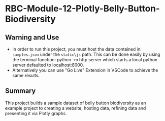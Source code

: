 # RBC-Module-12-Plotly-Belly-Button-Biodiversity

## Warning and Use
* In order to run this project, you must host the data contained in `samples.json` under the `static\js` path. This can be done easily by using the terminal function: python -m http.server which starts a local python server defaulted to localhost:8000.
* Alternatively you can use "Go Live" Extension in VSCode to achieve the same results.

## Summary
This project builds a sample dataset of belly button biodiversity as an example project to creating a website, hosting data, refining data and presenting it via Plotly graphs.